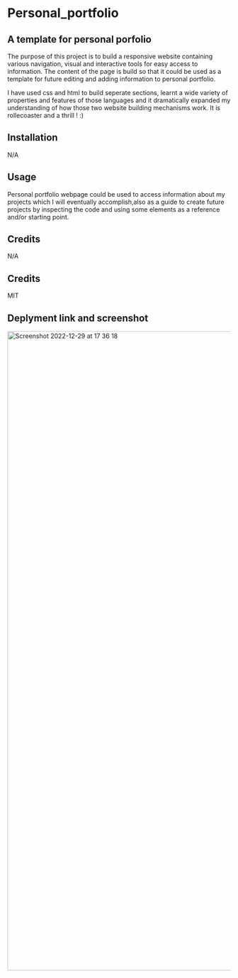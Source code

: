 # Personal_portfolio

## A template for personal porfolio

The purpose of this project is to build a responsive website containing various navigation, visual and interactive tools for easy access to information.
The content of the page is build so that it could be used as a template for future editing and adding information to personal portfolio.

I have used css and html to build seperate sections, learnt a wide variety of properties and features of those languages and it dramatically expanded my understanding of how those two website building mechanisms work. It is rollecoaster and a thrill ! :)

## Installation 

N/A

## Usage 

Personal portfolio webpage could be used to access information about my projects which I will eventually accomplish,also as a guide to create future projects by inspecting the code and using some elements as a reference and/or starting point.

## Credits 

N/A

## Credits

MIT

## Deplyment link and screenshot



<img width="1440" alt="Screenshot 2022-12-29 at 17 36 18" src="https://user-images.githubusercontent.com/86410482/209989399-dfd308c4-c7f7-4d13-aeea-09b48700cb12.png">
